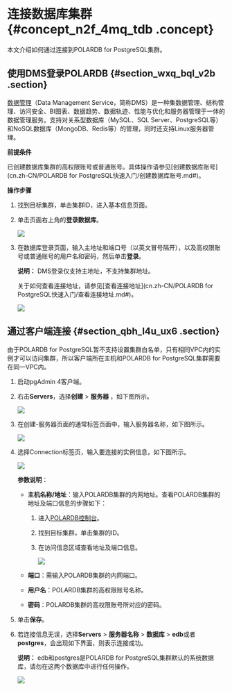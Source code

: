 # 连接数据库集群 {#concept_n2f_4mq_tdb .concept}

本文介绍如何通过连接到POLARDB for PostgreSQL集群。

## 使用DMS登录POLARDB {#section_wxq_bql_v2b .section}

[数据管理](https://help.aliyun.com/product/26437.html)（Data Management Service，简称DMS）是一种集数据管理、结构管理、访问安全、BI图表、数据趋势、数据轨迹、性能与优化和服务器管理于一体的数据管理服务。支持对关系型数据库（MySQL、SQL Server、PostgreSQL等）和NoSQL数据库（MongoDB、Redis等）的管理，同时还支持Linux服务器管理。

**前提条件**

已创建数据库集群的高权限账号或普通账号。具体操作请参见[创建数据库账号](cn.zh-CN/POLARDB for PostgreSQL快速入门/创建数据库账号.md#)。

**操作步骤**

1.  找到目标集群，单击集群ID，进入基本信息页面。
2.  单击页面右上角的**登录数据库**。

    ![](http://static-aliyun-doc.oss-cn-hangzhou.aliyuncs.com/assets/img/3019/15634292752084_zh-CN.png)

3.  在数据库登录页面，输入主地址和端口号（以英文冒号隔开），以及高权限账号或普通账号的用户名和密码，然后单击**登录**。

    **说明：** DMS登录仅支持主地址，不支持集群地址。

    关于如何查看连接地址，请参见[查看连接地址](cn.zh-CN/POLARDB for PostgreSQL快速入门/查看连接地址.md#)。

    ![](http://static-aliyun-doc.oss-cn-hangzhou.aliyuncs.com/assets/img/3019/15634292752085_zh-CN.png)


## 通过客户端连接 {#section_qbh_l4u_ux6 .section}

由于POLARDB for PostgreSQL暂不支持设置集群白名单，只有相同VPC内的实例才可以访问集群，所以客户端所在主机和POLARDB for PostgreSQL集群需要在同一VPC内。

1.  启动pgAdmin 4客户端。
2.  右击**Servers**，选择**创建** \> **服务器** ，如下图所示。

    ![](http://static-aliyun-doc.oss-cn-hangzhou.aliyuncs.com/assets/img/217461/156342927546889_zh-CN.png)

3.  在创建-服务器页面的通常标签页面中，输入服务器名称，如下图所示。

    ![](http://static-aliyun-doc.oss-cn-hangzhou.aliyuncs.com/assets/img/217461/156342927546890_zh-CN.png)

4.  选择Connection标签页，输入要连接的实例信息，如下图所示。

    ![](http://static-aliyun-doc.oss-cn-hangzhou.aliyuncs.com/assets/img/217461/156342927546892_zh-CN.png)

    **参数说明**：

    -   **主机名称/地址**：输入POLARDB集群的内网地址。查看POLARDB集群的地址及端口信息的步骤如下：

        1.  进入[POLARDB控制台](https://polardb.console.aliyun.com)。
        2.  找到目标集群，单击集群的ID。
        3.  在访问信息区域查看地址及端口信息。

            ![](http://static-aliyun-doc.oss-cn-hangzhou.aliyuncs.com/assets/img/217461/156342927646896_zh-CN.png)

    -   **端口**：需输入POLARDB集群的内网端口。
    -   **用户名**：POLARDB集群的高权限账号名称。
    -   **密码**：POLARDB集群的高权限账号所对应的密码。
5.  单击**保存**。
6.  若连接信息无误，选择**Servers** \> **服务器名称** \> **数据库** \> **edb**或者**postgres**，会出现如下界面，则表示连接成功。

    **说明：** edb和postgres是POLARDB for PostgreSQL集群默认的系统数据库，请勿在这两个数据库中进行任何操作。

    ![](http://static-aliyun-doc.oss-cn-hangzhou.aliyuncs.com/assets/img/217461/156342927646893_zh-CN.png)


